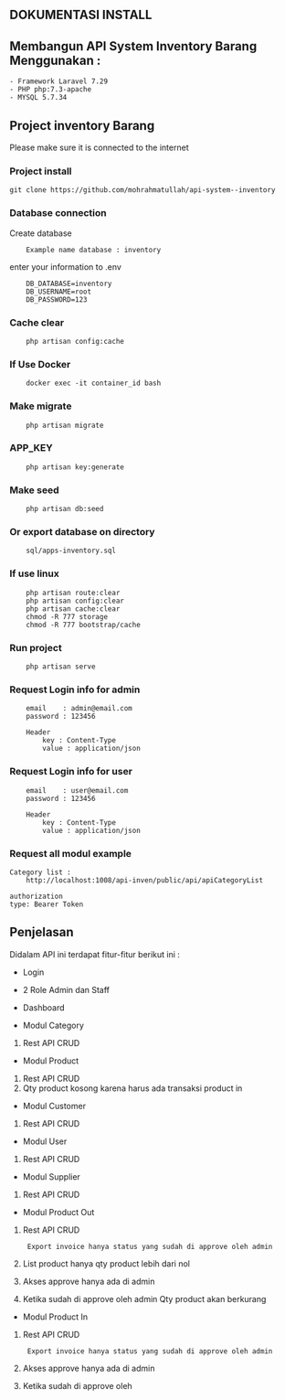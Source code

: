 ## DOKUMENTASI INSTALL

## Membangun API System Inventory Barang Menggunakan : 
	- Framework Laravel 7.29
	- PHP php:7.3-apache
	- MYSQL 5.7.34

## Project inventory Barang
Please make sure it is connected to the internet

### Project install

	git clone https://github.com/mohrahmatullah/api-system--inventory

### Database connection
Create database
		
		Example name database : inventory

enter your information to .env 

		
		DB_DATABASE=inventory
		DB_USERNAME=root
		DB_PASSWORD=123
		

### Cache clear
		
		php artisan config:cache
		
### If Use Docker
		
		docker exec -it container_id bash

### Make migrate
		
		php artisan migrate
		
### APP_KEY

		php artisan key:generate

### Make seed
		
		php artisan db:seed
		

### Or export database on directory
		
		sql/apps-inventory.sql
		

### If use linux

		php artisan route:clear
		php artisan config:clear
		php artisan cache:clear
		chmod -R 777 storage
		chmod -R 777 bootstrap/cache

### Run project
		
		php artisan serve
		  
### Request Login info for admin

		email    : admin@email.com
		password : 123456

		Header
			key : Content-Type
			value : application/json
		
		
		
### Request Login info for user
		
		email    : user@email.com
		password : 123456
		
		Header
			key : Content-Type
			value : application/json

### Request all modul example
	Category list :
		http://localhost:1008/api-inven/public/api/apiCategoryList

	authorization
	type: Bearer Token
## Penjelasan
Didalam API ini terdapat fitur-fitur berikut ini :

- Login
- 2 Role Admin dan Staff

- Dashboard
- Modul Category
1. Rest API CRUD

- Modul Product
1. Rest API CRUD
2. Qty product kosong karena harus ada transaksi product in

- Modul Customer
1. Rest API CRUD

- Modul User
1. Rest API CRUD

- Modul Supplier
1. Rest API CRUD

- Modul Product Out
1. Rest API CRUD
		
		Export invoice hanya status yang sudah di approve oleh admin

2. List product hanya qty product lebih dari nol
3. Akses approve hanya ada di admin
4. Ketika sudah di approve oleh admin Qty product akan berkurang

- Modul Product In
1. Rest API CRUD

		Export invoice hanya status yang sudah di approve oleh admin
		
2. Akses approve hanya ada di admin
3. Ketika sudah di approve oleh